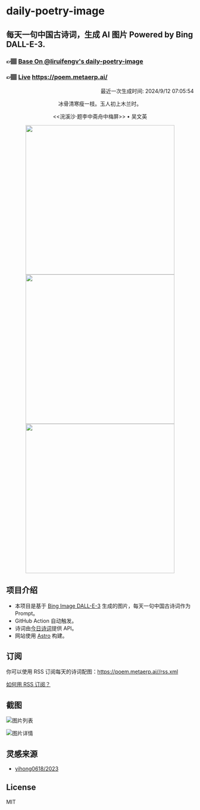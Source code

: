 
# daily-poetry-image

## 每天一句中国古诗词，生成 AI 图片 Powered by Bing DALL-E-3.

### 👉🏽 [Base On @liruifengv's daily-poetry-image](https://github.com/liruifengv/daily-poetry-image)

### 👉🏽 [Live](https://poem.metaerp.ai/) https://poem.metaerp.ai/

<p align="right">
  最近一次生成时间: 2024/9/12 07:05:54
</p>
<p align="center">
冰骨清寒瘦一枝。玉人初上木兰时。
</p>
<p align="center">
<<浣溪沙·题李中斋舟中梅屏>> • 吴文英
</p>
<p align="center">
<img src="https://tse1.mm.bing.net/th/id/OIG4.6J1qJV7fo3iFMTNx_NuL" height="400" width="400" />
<img src="https://tse1.mm.bing.net/th/id/OIG4.8OE4FC6eG45hPci4_UTg" height="400" width="400" />
<img src="https://tse1.mm.bing.net/th/id/OIG4.rgjs9puQLbVEz9HWcLbx" height="400" width="400" />
</p>

## 项目介绍

-   本项目是基于 [Bing Image DALL-E-3](https://www.bing.com/images/create) 生成的图片，每天一句中国古诗词作为 Prompt。
-   GitHub Action 自动触发。
-   诗词由[今日诗词](https://www.jinrishici.com/)提供 API。
-   网站使用 [Astro](https://astro.build) 构建。

## 订阅

你可以使用 RSS 订阅每天的诗词配图：https://poem.metaerp.ai//rss.xml

[如何用 RSS 订阅？](https://zhuanlan.zhihu.com/p/55026716)

## 截图

![图片列表](./screenshots/01.png)

![图片详情](./screenshots/02.png)

## 灵感来源

-   [yihong0618/2023](https://github.com/yihong0618/2023)

## License

MIT
